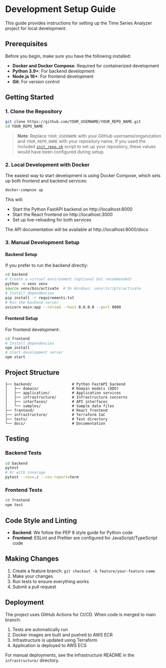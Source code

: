 # Development Setup Guide

This guide provides instructions for setting up the Time Series Analyzer project for local development.

## Prerequisites

Before you begin, make sure you have the following installed:

- **Docker and Docker Compose**: Required for containerized development
- **Python 3.9+**: For backend development
- **Node.js 16+**: For frontend development
- **Git**: For version control

## Getting Started

### 1. Clone the Repository

```bash
git clone https://github.com/YOUR_USERNAME/YOUR_REPO_NAME.git
cd YOUR_REPO_NAME
```

> **Note**: Replace `YOUR_USERNAME` with your GitHub username/organization and `YOUR_REPO_NAME` with your repository name. If you used the included [`init_repo.sh`](../init_repo.sh) script to set up your repository, these values would have been configured during setup.

### 2. Local Development with Docker

The easiest way to start development is using Docker Compose, which sets up both frontend and backend services:

```bash
docker-compose up
```

This will:
- Start the Python FastAPI backend on http://localhost:8000
- Start the React frontend on http://localhost:3000
- Set up live-reloading for both services

The API documentation will be available at http://localhost:8000/docs

### 3. Manual Development Setup

#### Backend Setup

If you prefer to run the backend directly:

```bash
cd backend
# Create a virtual environment (optional but recommended)
python -m venv venv
source venv/bin/activate  # On Windows: venv\Scripts\activate
# Install dependencies
pip install -r requirements.txt
# Run the backend server
uvicorn main:app --reload --host 0.0.0.0 --port 8000
```

#### Frontend Setup

For frontend development:

```bash
cd frontend
# Install dependencies
npm install
# Start development server
npm start
```

## Project Structure

```
├── backend/                  # Python FastAPI backend
│   ├── domain/               # Domain models (DDD)
│   ├── application/          # Application services
│   ├── infrastructure/       # Infrastructure concerns
│   ├── interfaces/           # API interfaces
│   └── samples/              # Sample data files
├── frontend/                 # React frontend
├── infrastructure/           # Terraform IaC
├── tests/                    # Test directory
└── docs/                     # Documentation
```

## Testing

### Backend Tests

```bash
cd backend
pytest
# Or with coverage
pytest --cov=./ --cov-report=term
```

### Frontend Tests

```bash
cd frontend
npm test
```

## Code Style and Linting

- **Backend**: We follow the PEP 8 style guide for Python code
- **Frontend**: ESLint and Prettier are configured for JavaScript/TypeScript code

## Making Changes

1. Create a feature branch: `git checkout -b feature/your-feature-name`
2. Make your changes
3. Run tests to ensure everything works
4. Submit a pull request

## Deployment

The project uses GitHub Actions for CI/CD. When code is merged to main branch:

1. Tests are automatically run
2. Docker images are built and pushed to AWS ECR
3. Infrastructure is updated using Terraform
4. Application is deployed to AWS ECS

For manual deployments, see the infrastructure README in the `infrastructure/` directory.